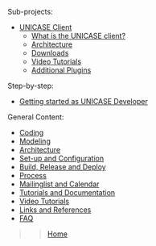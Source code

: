 Sub-projects:

  * [UNICASE Client](UNICASEClientNavigation.md)
    * [What is the UNICASE client?](UNICASEClient.md)
    * [Architecture](Architecture.md)
    * [Downloads](UNICASEClientDownloads.md)
    * [Video Tutorials](Video_Tutorials.md)
    * [Additional Plugins](AdditionalPlugins.md)


Step-by-step:
  * [Getting started as UNICASE Developer](http://code.google.com/p/unicase/wiki/Getting_started_as_developer)

General Content:
  * [Coding](Coding.md)
  * [Modeling](Modeling.md)
  * [Architecture](Architecture.md)
  * [Set-up and Configuration](Setup.md)
  * [Build, Release and Deploy](BuildReleaseDeploy.md)
  * [Process](Process.md)
  * [Mailinglist and Calendar](Mailinglist.md)
  * [Tutorials and Documentation](http://code.google.com/p/unicase/wiki/Tutorials_and_Documentation)
  * [Video Tutorials](http://code.google.com/p/unicase/wiki/Video_Tutorials)
  * [Links and References](http://code.google.com/p/unicase/wiki/Links_and_References)
  * [FAQ](FAQ.md)

>> [Home](http://code.google.com/p/unicase/wiki/DeveloperWiki?tm=6)